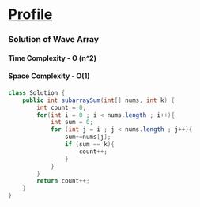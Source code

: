  [ Profile ](https://github.com/rath23)
 ========

### Solution of Wave Array
#### Time Complexity - O (n^2)
#### Space Complexity - O(1)

```java 
class Solution {
    public int subarraySum(int[] nums, int k) {
        int count = 0;
        for(int i = 0 ; i < nums.length ; i++){
            int sum = 0;
            for (int j = i ; j < nums.length ; j++){
                sum+=nums[j];
                if (sum == k){
                    count++;
                }
            }
        }
        return count++;
    }
}
```
